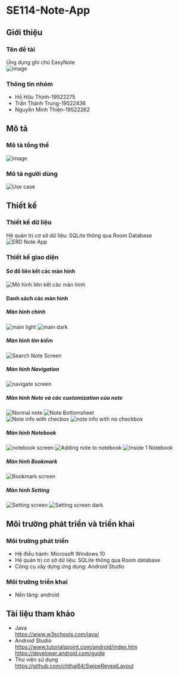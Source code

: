 # SE114-Note-App
## Giới thiệu
### Tên đề tài 
Ứng dụng ghi chú EasyNote\
![image](https://user-images.githubusercontent.com/62055305/122946806-de70da80-d3a3-11eb-9b47-0b9b41b901ed.png)
### Thông tin nhóm
* Hồ Hữu Thịnh-19522275 
* Trần Thành Trung-19522436 
* Nguyễn Minh Thiện-19522262
## Mô tả
### Mô tả tổng thể 
![image](https://user-images.githubusercontent.com/62055305/123021505-684d9180-d3fe-11eb-8ccb-c773dc528992.png)
### Mô tả người dùng
![Use case](https://user-images.githubusercontent.com/62055305/123023742-1f97d780-d402-11eb-872d-f08030e53b47.png)
## Thiết kế
### Thiết kế dữ liệu
Hệ quản trị cơ sở dữ liệu: SQLite thông qua Room Database
![ERD Note App](https://user-images.githubusercontent.com/62055305/123108031-4129ab00-d464-11eb-9b12-b72a4693438b.png)
### Thiết kế giao diện
#### Sơ đồ liên kết các màn hình
![Mô hình liên kết các màn hình](https://user-images.githubusercontent.com/62055305/123029216-fa5b9700-d40a-11eb-811b-5224de121f3c.png)
#### Danh sách các màn hình
##### Màn hình chính
![main light](https://user-images.githubusercontent.com/62055305/123032297-e8302780-d40f-11eb-82c6-a1505f0816e4.JPG)
![main dark](https://user-images.githubusercontent.com/62055305/123032302-ea928180-d40f-11eb-8233-07542783c9cb.JPG)
##### Màn hình tìm kiếm
![Search Note Screen](https://user-images.githubusercontent.com/62055305/123032317-f2eabc80-d40f-11eb-855d-d7f363a06dbf.JPG)
##### Màn hình Navigation
![navigate screen](https://user-images.githubusercontent.com/62055305/123032965-21b56280-d411-11eb-8a78-7de5395fa468.JPG)
##### Màn hình Note và các customization của note
![Normal note](https://user-images.githubusercontent.com/62055305/123032588-5f65bb80-d410-11eb-956c-47fb254e32d6.JPG)
![Note Bottomsheet](https://user-images.githubusercontent.com/62055305/123032372-072eb980-d410-11eb-8169-1e6df86cac51.JPG) \
![Note info with checbox](https://user-images.githubusercontent.com/62055305/123032390-10b82180-d410-11eb-9ff6-ed0798dba410.JPG)
![note info with no checkbox](https://user-images.githubusercontent.com/62055305/123032656-815f3e00-d410-11eb-914e-a801e697347c.JPG)
##### Màn hình Notebook
![notebook screen](https://user-images.githubusercontent.com/62055305/123032673-8e7c2d00-d410-11eb-9d8d-736b0650401b.JPG)
![Adding note to notebook](https://user-images.githubusercontent.com/62055305/123032838-e4e96b80-d410-11eb-8346-cefc674f8f00.JPG)
![Inside 1 Notebook](https://user-images.githubusercontent.com/62055305/123032774-bf5c6200-d410-11eb-999a-cea2054f3029.JPG)
##### Màn hình Bookmark
![Bookmark screen](https://user-images.githubusercontent.com/62055305/123032699-9b991c00-d410-11eb-9425-1f3324332e3d.JPG)
##### Màn hình Setting
![Setting screen](https://user-images.githubusercontent.com/62055305/123032786-c4211600-d410-11eb-895f-36e34f2c128a.JPG)
![Setting screen dark](https://user-images.githubusercontent.com/62055305/123032814-d733e600-d410-11eb-9253-67b57102e718.JPG)
## Môi trường phát triển và triển khai
### Môi trường phát triển
* Hệ điều hành: Microsoft Windows 10
* Hệ quản trị cơ sở dữ liệu: SQLite thông qua Room database
* Công cụ xây dựng ứng dụng: Android Studio
### Môi trường triển khai
* Nền tảng: android
## Tài liệu tham khảo
* Java\
https://www.w3schools.com/java/
* Android Studio\
https://www.tutorialspoint.com/android/index.htm \
https://developer.android.com/guide
* Thư viện sử dụng\
https://github.com/chthai64/SwipeRevealLayout
